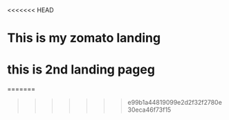 <<<<<<< HEAD
# This is my zomato landing 
# this is 2nd landing pageg 
=======

                                            
>>>>>>> e99b1a44819099e2d2f32f2780e30eca46f73f15

